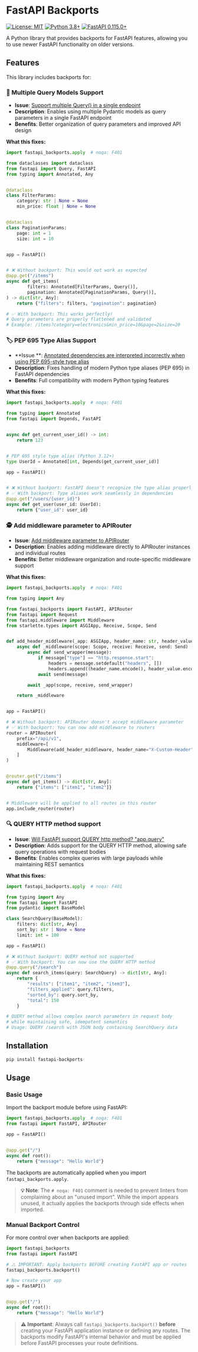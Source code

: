 # FastAPI Backports

[![License: MIT](https://img.shields.io/badge/License-MIT-yellow.svg)](https://opensource.org/licenses/MIT)
[![Python 3.8+](https://img.shields.io/badge/python-3.8+-blue.svg)](https://www.python.org/downloads/)
[![FastAPI 0.115.0+](https://img.shields.io/badge/fastapi-0.115.0+-green.svg)](https://fastapi.tiangolo.com/)

A Python library that provides backports for FastAPI features, allowing you to use newer FastAPI functionality on older
versions.

## Features

This library includes backports for:

### 🔄 Multiple Query Models Support

- **Issue**: [Support multiple Query() in a single endpoint](https://github.com/fastapi/fastapi/discussions/12212)
- **Description**: Enables using multiple Pydantic models as query parameters in a single FastAPI endpoint
- **Benefits**: Better organization of query parameters and improved API design

**What this fixes:**

```python
import fastapi_backports.apply  # noqa: F401

from dataclasses import dataclass
from fastapi import Query, FastAPI
from typing import Annotated, Any


@dataclass
class FilterParams:
    category: str | None = None
    min_price: float | None = None


@dataclass
class PaginationParams:
    page: int = 1
    size: int = 10


app = FastAPI()


# ❌ Without backport: This would not work as expected
@app.get("/items")
async def get_items(
        filters: Annotated[FilterParams, Query()],
        pagination: Annotated[PaginationParams, Query()],
) -> dict[str, Any]:
    return {"filters": filters, "pagination": pagination}

# ✅ With backport: This works perfectly!
# Query parameters are properly flattened and validated
# Example: /items?category=electronics&min_price=10&page=2&size=20
```

### 🏷️ PEP 695 Type Alias Support

- **Issue
  **: [Annotated dependencies are interpreted incorrectly when using PEP 695-style type alias](https://github.com/fastapi/fastapi/issues/10719)
- **Description**: Fixes handling of modern Python type aliases (PEP 695) in FastAPI dependencies
- **Benefits**: Full compatibility with modern Python typing features

**What this fixes:**

```python
import fastapi_backports.apply  # noqa: F401

from typing import Annotated
from fastapi import Depends, FastAPI


async def get_current_user_id() -> int:
    return 123


# PEP 695 style type alias (Python 3.12+)
type UserId = Annotated[int, Depends(get_current_user_id)]

app = FastAPI()


# ❌ Without backport: FastAPI doesn't recognize the type alias properly
# ✅ With backport: Type aliases work seamlessly in dependencies
@app.get("/users/{user_id}")
async def get_user(user_id: UserId):
    return {"user_id": user_id}
```

### 🕵️ Add middleware parameter to APIRouter

- **Issue**: [Add middleware parameter to APIRouter](https://github.com/fastapi/fastapi/pull/11010)
- **Description**: Enables adding middleware directly to APIRouter instances and individual routes
- **Benefits**: Better middleware organization and route-specific middleware support

**What this fixes:**

```python
import fastapi_backports.apply  # noqa: F401

from typing import Any

from fastapi_backports import FastAPI, APIRouter
from fastapi import Request
from fastapi.middleware import Middleware
from starlette.types import ASGIApp, Receive, Scope, Send


def add_header_middleware(_app: ASGIApp, header_name: str, header_value: str) -> ASGIApp:
    async def _middleware(scope: Scope, receive: Receive, send: Send) -> None:
        async def send_wrapper(message):
            if message["type"] == "http.response.start":
                headers = message.setdefault("headers", [])
                headers.append((header_name.encode(), header_value.encode()))
            await send(message)

        await _app(scope, receive, send_wrapper)

    return _middleware


app = FastAPI()

# ❌ Without backport: APIRouter doesn't accept middleware parameter
# ✅ With backport: You can now add middleware to routers
router = APIRouter(
    prefix="/api/v1",
    middleware=[
        Middleware(add_header_middleware, header_name="X-Custom-Header", header_value="Value")
    ]
)


@router.get("/items")
async def get_items() -> dict[str, Any]:
    return {"items": ["item1", "item2"]}


# Middleware will be applied to all routes in this router
app.include_router(router)
```

### 🔍 QUERY HTTP method support

- **Issue**: [Will FastAPI support QUERY http method? "app.query"](https://github.com/fastapi/fastapi/issues/12965)
- **Description**: Adds support for the QUERY HTTP method, allowing safe query operations with request bodies
- **Benefits**: Enables complex queries with large payloads while maintaining REST semantics

**What this fixes:**

```python
import fastapi_backports.apply  # noqa: F401

from typing import Any
from fastapi import FastAPI
from pydantic import BaseModel

class SearchQuery(BaseModel):
    filters: dict[str, Any]
    sort_by: str | None = None
    limit: int = 100

app = FastAPI()

# ❌ Without backport: QUERY method not supported
# ✅ With backport: You can now use the QUERY HTTP method
@app.query("/search")
async def search_items(query: SearchQuery) -> dict[str, Any]:
    return {
        "results": ["item1", "item2", "item3"],
        "filters_applied": query.filters,
        "sorted_by": query.sort_by,
        "total": 150
    }

# QUERY method allows complex search parameters in request body
# while maintaining safe, idempotent semantics
# Usage: QUERY /search with JSON body containing SearchQuery data
```

## Installation

```bash
pip install fastapi-backports
```

## Usage

### Basic Usage

Import the backport module before using FastAPI:

```python
import fastapi_backports.apply  # noqa: F401
from fastapi import FastAPI, APIRouter

app = FastAPI()


@app.get("/")
async def root():
    return {"message": "Hello World"}
```

The backports are automatically applied when you import `fastapi_backports.apply`.

> **💡 Note**: The `# noqa: F401` comment is needed to prevent linters from complaining about an "unused import". While
> the import appears unused, it actually applies the backports through side effects when imported.

### Manual Backport Control

For more control over when backports are applied:

```python
import fastapi_backports
from fastapi import FastAPI

# ⚠️ IMPORTANT: Apply backports BEFORE creating FastAPI app or routes
fastapi_backports.backport()

# Now create your app
app = FastAPI()


@app.get("/")
async def root():
    return {"message": "Hello World"}
```

> **⚠️ Important**: Always call `fastapi_backports.backport()` **before** creating your FastAPI application instance or
> defining any routes. The backports modify FastAPI's internal behavior and must be applied before FastAPI processes your
> route definitions.
